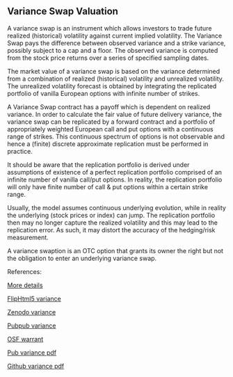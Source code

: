 ## Variance Swap Valuation
   
A variance swap is an instrument which allows investors to trade future realized (historical) volatility against current implied volatility. The Variance Swap pays the difference between observed variance and a strike variance, possibly subject to a cap and a floor. The observed variance is computed from the stock price returns over a series of specified sampling dates.

The market value of a variance swap is based on the variance determined from a combination of realized (historical) volatility and unrealized volatility. The unrealized volatility forecast is obtained by integrating the replicated portfolio of vanilla European options with infinite number of strikes. 

A Variance Swap contract has a payoff which is dependent on realized variance. In order to calculate the fair value of future delivery variance, the variance swap can be replicated by a forward contract and a portfolio of appropriately weighted European call and put options with a continuous range of strikes. This continuous spectrum of options is not observable and
hence a (finite) discrete approximate replication must be performed in practice. 

It should be aware that the replication portfolio is derived under assumptions of existence of a perfect replication portfolio comprised of an infinite number of vanilla call/put options. In reality, the replication portfolio will only have finite number of call & put options within a certain strike range.

Usually, the model assumes continuous underlying evolution, while in reality the underlying (stock prices or index) can jump. The replication portfolio then may no longer capture the realized volatility and this may lead to the replication error. As such, it may distort the accuracy of the hedging/risk measurement.

A variance swaption is an OTC option that grants its owner the right but not the obligation to enter an underlying variance swap.




References:
   
[More details](./EqVariance-9.pdf)     
   
[FlipHtml5 variance](https://fliphtml5.com/download/download-pdf-file.php?str=x0DZh9GTud3bENXamMjM5kzN3MTPkl0av9mY)
   
[Zenodo variance](https://zenodo.org/record/4605794/files/EqVariance-9.pdf)
   
[Pubpub variance](https://fixedincome.pubpub.org/pub/2tsz1ogw/release/1)
   
[OSF warrant](https://osf.io/wgmq5/download)

[Pub variance pdf](https://assets.pubpub.org/yw4sd6a8/21615827774609.pdf)

[Github variance pdf](https://github.com/alanwhite1203/EqVariance/releases/download/1/EqVariance-9.pdf)  